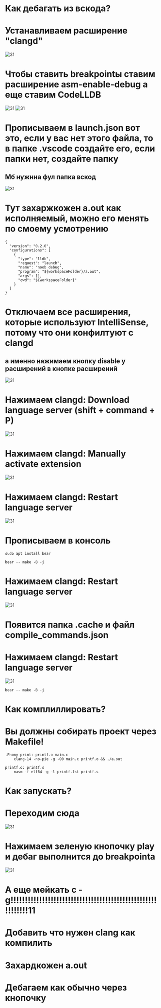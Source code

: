 # Как дебагать из вскода?
# Устанавливаем расширение "clangd"
![31](/images/31.png)
# Чтобы ставить breakpointы ставим расширение asm-enable-debug а еще ставим CodeLLDB
![31](/images/35.png)
![31](/images/36.png)
# Прописываем в launch.json вот это, если у вас нет этого файла, то в папке .vscode создайте его, если папки нет, создайте папку
## Мб нужнна фул папка вскод
![31](/images/71.png)

# Тут захаржкожен a.out как исполняемый, можно его менять по смоему усмотрению
```
{
  "version": "0.2.0",
  "configurations": [
    {
      "type": "lldb",
      "request": "launch",
      "name": "noob debug",
      "program": "${workspaceFolder}/a.out",
      "args": [],
      "cwd": "${workspaceFolder}"
    }
  ]
}
```




# Отключаем все расширения, которые используют IntelliSense, потому что они конфилтуют с clangd
## а именно нажимаем кнопку disable у расширений в кнопке расширений
![31](/images/72.png)
# Нажимаем clangd: Download language server (shift + command + P)
![31](/images/32.png)
# Нажимаем clangd: Manually activate extension
![31](/images/33.png)
# Нажимаем clangd: Restart language server
![31](/images/34.png)

# Прописываем в консоль
`sudo apt install bear`

`bear -- make -B -j`
# Нажимаем clangd: Restart language server
![31](/images/34.png)


# Появится папка .cache и файл compile_commands.json

# Нажимаем clangd: Restart language server
![31](/images/34.png)

`bear -- make -B -j`

# Как комплиллировать?

# Вы должны собирать проект через Makefile!
```
.Phony print: printf.o main.c
	clang-14 -no-pie -g -O0 main.c printf.o && ./a.out

printf.o: printf.s
	nasm -f elf64 -g -l printf.lst printf.s
```


# Как запускать?

# Переходим сюда
![31](/images/38.png)
# Нажимаем зеленую кнопочку play и дебаг выполнится до breakpointа
![31](/images/39.png)

# А еще мейкать с -g!!!!!!!!!!!!!!!!!!!!!!!!!!!!!!!!!!!!!!!!!!!!!!!!!!!!!!!!!!!11
# Добавить что нужен clang как компилить
# Захардкожен a.out
# 


# Дебагаем как обычно через кнопочку